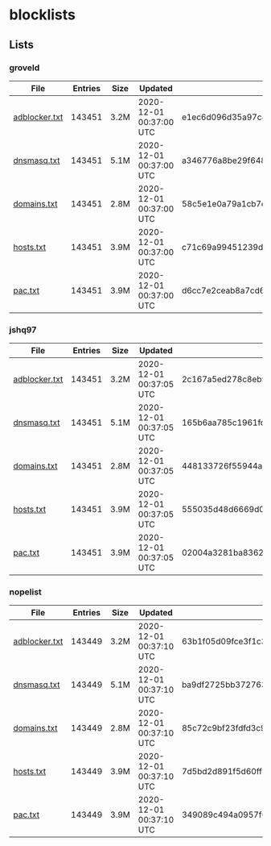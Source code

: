 # blocklists

## Lists

### groveld

|File|Entries|Size|Updated|Hash|
|-|-|-|-|-|
|[adblocker.txt](https://raw.githubusercontent.com/groveld/blocklists/lists/groveld/adblocker.txt)|143451|3.2M|2020-12-01 00:37:00 UTC|e1ec6d096d35a97c4aa5b2f33a2641c425c5a651|
|[dnsmasq.txt](https://raw.githubusercontent.com/groveld/blocklists/lists/groveld/dnsmasq.txt)|143451|5.1M|2020-12-01 00:37:00 UTC|a346776a8be29f6484bf6d970f145a3c271f6ab8|
|[domains.txt](https://raw.githubusercontent.com/groveld/blocklists/lists/groveld/domains.txt)|143451|2.8M|2020-12-01 00:37:00 UTC|58c5e1e0a79a1cb7d8b0ff31d12fc20089fdbfce|
|[hosts.txt](https://raw.githubusercontent.com/groveld/blocklists/lists/groveld/hosts.txt)|143451|3.9M|2020-12-01 00:37:00 UTC|c71c69a99451239df67bbcc8e7f63ea9d61bcb22|
|[pac.txt](https://raw.githubusercontent.com/groveld/blocklists/lists/groveld/pac.txt)|143451|3.9M|2020-12-01 00:37:00 UTC|d6cc7e2ceab8a7cd65479d42e7d7f0cda596ac5a|

### jshq97

|File|Entries|Size|Updated|Hash|
|-|-|-|-|-|
|[adblocker.txt](https://raw.githubusercontent.com/groveld/blocklists/lists/jshq97/adblocker.txt)|143451|3.2M|2020-12-01 00:37:05 UTC|2c167a5ed278c8eb96e66253556d501c033792fa|
|[dnsmasq.txt](https://raw.githubusercontent.com/groveld/blocklists/lists/jshq97/dnsmasq.txt)|143451|5.1M|2020-12-01 00:37:05 UTC|165b6aa785c1961fcad2a956b37ff7ef40d88bdb|
|[domains.txt](https://raw.githubusercontent.com/groveld/blocklists/lists/jshq97/domains.txt)|143451|2.8M|2020-12-01 00:37:05 UTC|448133726f55944aea7dae5632ec60fb19270169|
|[hosts.txt](https://raw.githubusercontent.com/groveld/blocklists/lists/jshq97/hosts.txt)|143451|3.9M|2020-12-01 00:37:05 UTC|555035d48d6669d07027a52f28cb69b9237b3b95|
|[pac.txt](https://raw.githubusercontent.com/groveld/blocklists/lists/jshq97/pac.txt)|143451|3.9M|2020-12-01 00:37:05 UTC|02004a3281ba83622bb700732695e84155493509|

### nopelist

|File|Entries|Size|Updated|Hash|
|-|-|-|-|-|
|[adblocker.txt](https://raw.githubusercontent.com/groveld/blocklists/lists/nopelist/adblocker.txt)|143449|3.2M|2020-12-01 00:37:10 UTC|63b1f05d09fce3f1c394cc0def30c7eac1424cc4|
|[dnsmasq.txt](https://raw.githubusercontent.com/groveld/blocklists/lists/nopelist/dnsmasq.txt)|143449|5.1M|2020-12-01 00:37:10 UTC|ba9df2725bb3727638a8d6df039708ba70619dc6|
|[domains.txt](https://raw.githubusercontent.com/groveld/blocklists/lists/nopelist/domains.txt)|143449|2.8M|2020-12-01 00:37:10 UTC|85c72c9bf23fdfd3c9fe1fbf157ce19e1011b8b2|
|[hosts.txt](https://raw.githubusercontent.com/groveld/blocklists/lists/nopelist/hosts.txt)|143449|3.9M|2020-12-01 00:37:10 UTC|7d5bd2d891f5d60ff959192b1ce3b2cb47696ceb|
|[pac.txt](https://raw.githubusercontent.com/groveld/blocklists/lists/nopelist/pac.txt)|143449|3.9M|2020-12-01 00:37:10 UTC|349089c494a0957f67ee68b3c71c37eb0c5aadef|

